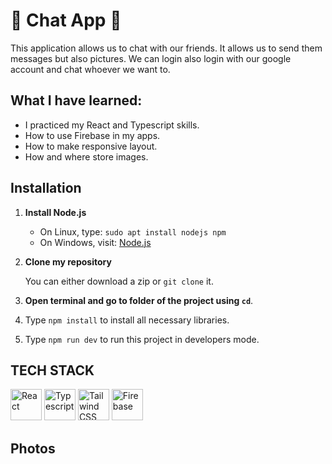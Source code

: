 # 💬 Chat App 💬
This application allows us to chat with our friends. It allows us to send them messages but also pictures. We can login also login with our google account and chat whoever we want to. 

## What I have learned:
<ul>
<li>I practiced my React and Typescript skills.</li>
<li>How to use Firebase in my apps. </li>
<li>How to make responsive layout.</li>
<li>How and where store images. </li>
</ul>

## Installation

1. **Install Node.js**
    - On Linux, type: ```sudo apt install nodejs npm```
    - On Windows, visit: [Node.js](https://nodejs.org/en/download)
2. **Clone my repository**
   
    You can either download a zip or ```git clone``` it.
3. **Open terminal and go to folder of the project using ```cd```**.
4. Type ```npm install``` to install all necessary libraries.
5. Type ```npm run dev``` to run this project in developers mode.
   

    
## TECH STACK
<a href="https://reactjs.org/" title="React"><img src="https://github.com/get-icon/geticon/raw/master/icons/react.svg" alt="React" width="50px" height="50px"></a>
<a href="https://www.typescriptlang.org/" title="Typescript"><img src="https://github.com/get-icon/geticon/raw/master/icons/typescript-icon.svg" alt="Typescript" width="50px" height="50px"></a> 
<a href="https://tailwindcss.com" title="Tailwindcss"><img src="https://github.com/get-icon/geticon/raw/master/icons/tailwindcss-icon.svg" alt="Tailwind CSS" height="50px"></a>
<a href="https://firebase.google.com/" title="Firebase"><img src="https://github.com/get-icon/geticon/raw/master/icons/firebase.svg" alt="Firebase" height="50px"></a>

## Photos
